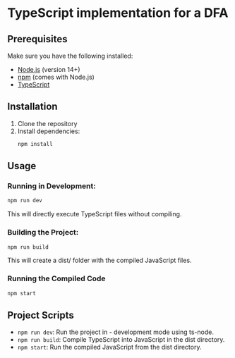 # TypeScript implementation for a DFA 

## Prerequisites

Make sure you have the following installed:

- [Node.js](https://nodejs.org/) (version 14+)
- [npm](https://www.npmjs.com/) (comes with Node.js)
- [TypeScript](https://www.typescriptlang.org/)
## Installation

1. Clone the repository
2. Install dependencies:
   ```bash
   npm install
   ```
## Usage
### Running in Development:
```bash
npm run dev
```
This will directly execute TypeScript files without compiling.
### Building the Project:
```bash 
npm run build
```
This will create a dist/ folder with the compiled JavaScript files.
### Running the Compiled Code
```bash 
npm start
```
## Project Scripts
- `npm run dev`: Run the project in - development mode using ts-node.
- `npm run build`: Compile TypeScript into JavaScript in the dist directory.
- `npm start`: Run the compiled JavaScript from the dist directory.